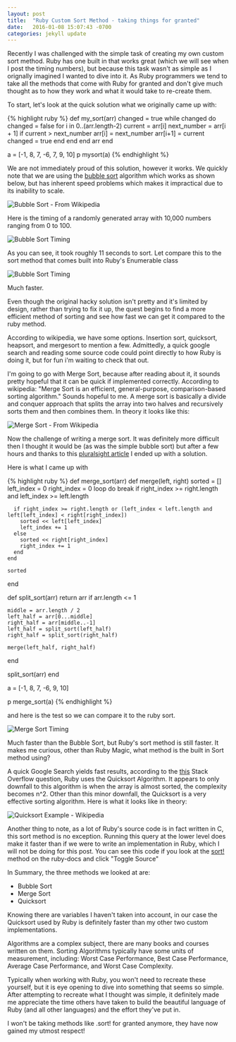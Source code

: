 ```yaml
---
layout: post
title:  "Ruby Custom Sort Method - taking things for granted"
date:   2016-01-08 15:07:43 -0700
categories: jekyll update
---
```


Recently I was challenged with the simple task of creating my own custom sort method. Ruby has one built in that works great (which we will see when I post the timing numbers), but because this task wasn't as simple as I orignally imagined I wanted to dive into it. As Ruby programmers we tend to take all the methods that come with Ruby for granted and don't give much thought as to how they work and what it would take to re-create them.

To start, let's look at the quick solution what we originally came up with: 

{% highlight ruby %}
def my_sort(arr)
  changed = true
  while changed do
    changed = false
    for i in 0..(arr.length-2)
      current = arr[i]
      next_number = arr[i + 1]
      if current > next_number 
        arr[i] = next_number
        arr[i+1] = current
        changed = true
      end
    end
  end
  arr
end

a = [-1, 8, 7, -6, 7, 9, 10]
p mysort(a)
{% endhighlight %}

We are not immediately proud of this solution, however it works. We quickly note that we are using the [bubble sort](https://en.wikipedia.org/wiki/Bubble_sort) algorithm which works as shown below, but has inherent speed problems which makes it impractical due to its inability to scale. 

![Bubble Sort - From Wikipedia](/blog/assets/bubble-sort-example.gif)

Here is the timing of a randomly generated array with 10,000 numbers ranging from 0 to 100.

![Bubble Sort Timing](/blog/assets/bubble-sort-timing.png)

As you can see, it took roughly 11 seconds to sort. Let compare this to the sort method that comes built into Ruby's Enumerable class

![Bubble Sort Timing](/blog/assets/ruby-sort-timing.png)

Much faster. 

Even though the original hacky solution isn't pretty and it's limited by design, rather than trying to fix it up, the quest begins to find a more efficient method of sorting and see how fast we can get it compared to the ruby method.

According to wikipedia, we have some options. Insertion sort, quicksort, heapsort, and mergesort to mention a few. Admittedly, a quick google search and reading some source code could point directly to how Ruby is doing it, but for fun i'm waiting to check that out.

I'm going to go with Merge Sort, because after reading about it, it sounds pretty hopeful that it can be quick if implemented correctly. According to wikipedia: "Merge Sort is an efficient, general-purpose, comparison-based sorting algorithm." Sounds hopeful to me. A merge sort is basically a divide and conquer approach that splits the array into two halves and recursively sorts them and then combines them. In theory it looks like this:

![Merge Sort - From Wikipedia](/blog/assets/merge-sort-example.gif)

Now the challenge of writing a merge sort. It was definitely more difficult then I thought it would be (as was the simple bubble sort) but after a few hours and thanks to this [pluralsight article](http://www.sitepoint.com/sorting-algorithms-ruby/) I ended up with a solution.

Here is what I came up with

{% highlight ruby %}
def merge_sort(arr)
  def merge(left, right)
    sorted = []
    left_index = 0
    right_index = 0
    loop do
      break if right_index >= right.length and left_index >= left.length

      if right_index >= right.length or (left_index < left.length and left[left_index] < right[right_index])
        sorted << left[left_index]
        left_index += 1
      else
        sorted << right[right_index]
        right_index += 1
      end
    end

    sorted 
  end

  def split_sort(arr)
    return arr if arr.length <= 1

    middle = arr.length / 2
    left_half = arr[0...middle]
    right_half = arr[middle..-1]
    left_half = split_sort(left_half) 
    right_half = split_sort(right_half)

    merge(left_half, right_half)   
  end

  split_sort(arr)
end

a = [-1, 8, 7, -6, 9, 10]

p merge_sort(a)
{% endhighlight %}

and here is the test so we can compare it to the ruby sort.

![Merge Sort Timing](/blog/assets/merge-sort-timing.png)

Much faster than the Bubble Sort, but Ruby's sort method is still faster. It makes me curious, other than Ruby Magic, what method is the built in Sort method using?

A quick Google Search yields fast results, according to the [this](http://stackoverflow.com/questions/855773/which-algorithm-does-rubys-sort-method-use) Stack Overflow question, Ruby uses the Quicksort Algorithm. It appears to only downfall to this algorithm is when the array is almost sorted, the complexity becomes n^2. Other than this minor downfall, the Quicksort is a very effective sorting algorithm. Here is what it looks like in theory:

![Quicksort Example - Wikipedia](/blog/assets/quicksort-example.gif)

Another thing to note, as a lot of Ruby's source code is in fact written in C, this sort method is no exception. Running this query at the lower level does make it faster than if we were to write an implementation in Ruby, which I will not be doing for this post. You can see this code if you look at the [sort!](http://ruby-doc.org/core-2.2.0/Array.html#method-i-sort-21) method on the ruby-docs
and click "Toggle Source"

In Summary, the three methods we looked at are:

<ul>
  <li>Bubble Sort</li>
  <li>Merge Sort</li>
  <li>Quicksort</li>
</ul>

Knowing there are variables I haven't taken into account, in our case the Quicksort used by Ruby is definitely faster than my other two custom implementations. 

Algorithms are a complex subject, there are many books and courses written on them. Sorting Algorithms typically have some units of measurement, including: Worst Case Performance, Best Case Performance, Average Case Performance, and Worst Case Complexity. 

Typically when working with Ruby, you won't need to recreate these yourself, but it is eye opening to dive into something that seems so simple. After attempting to recreate what I thought was simple, it definitely made me appreciate the time others have taken to build the beautiful language of Ruby (and all other languages) and the effort they've put in.

I won't be taking methods like .sort! for granted anymore, they have now gained my utmost respect!

